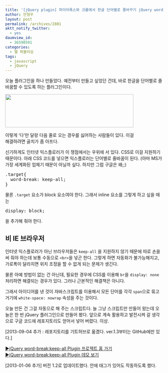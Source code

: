 ```yaml
---
title: '[jQuery plugin] 파이어폭스와 크롬에서 한글 단어별로 줄바꾸기 jQuery word-break: keep-all Plugin'
author: 안형우
layout: post
permalink: /archives/2801
aktt_notify_twitter:
  - yes
daumview_id:
  - 36590591
categories:
  - 웹 퍼블리싱
tags:
  - javascript
  - jQuery
---
```

오늘 플러그인을 하나 만들었다. 예전부터 만들고 싶었던 건데, 바로 한글을 단어별로 줄바꿈할 수 있도록 하는 플러그인이다.

<div style="width: 420px" class="wp-caption aligncenter">
  <img alt="" src="http://mytory.net/uploads/legacy/word-break-keep-all-example.png" width="410" height="106" /><p class="wp-caption-text">
    이렇게 &#8216;다&#8217;만 달랑 다음 줄로 오는 경우를 싫어하는 사람들이 있다. 이걸 해결하려면 골치가 좀 아프다.
  </p>
</div>

신기하게도 인터넷 익스플로러가 이 쟁점에서는 우위에 서 있다. CSS로 이걸 지원하기 때문이다. 아래 CSS 코드를 넣으면 익스플로러는 단어별로 줄바꿈이 된다. (아마 MS가 가장 세계화된 업체기 때문이 아닐까 싶다. 하지만 그럼 구글은 왜;;)

<pre class="brush: css; gutter: true; first-line: 1">.target{
  word-break: keep-all;
}</pre>

물론 `.target` 요소가 block 요소여야 한다. 그래서 inline 요소를 그렇게 하고 싶을 때는

<pre class="brush: css; gutter: true; first-line: 1">display: block;</pre>

을 추가해 줘야 한다.

## 비 IE 브라우저

인터넷 익스플로러가 아닌 브라우저들은 `keep-all` 을 지원하지 않기 때문에 따로 손을 써 줘야 하는데 보통 수동으로 `<br>`을 넣곤 한다. 그렇게 하면 자동화가 불가능해지고, 가로폭이 달라지면 위치 조정을 할 수 없게 되는 문제가 생긴다.

물론 아예 방법이 없는 건 아닌데, 필요한 경우에 CSS를 이용해 `br`을 `display: none` 처리하면 해결되는 경우가 있다. 그러나 근본적인 해결책은 아니다.

그래서 아이디어를 낸 것이 자바스크립트를 이용해서 모든 단어를 각각 `span`으로 묶고 거기에 `white-space: nowrap` 속성을 주는 것이다.

오늘 만든 건 그걸 자동으로 해 주는 스크립트다. 늘 그냥 스크립트만 만들어 왔는데 오늘은 한 번 jQuery 플러그인으로 만들어 봤다. 앞으로 계속 활용하고 발전시켜 갈 생각으로 구글 코드에 레포지토리도 얻어서 넣어 버렸다. 이상.

[2013-09-04 추가 : 레포지토리를 기트허브로 옮겼다. ver.1.3부터는 GitHub에만 있다.]

[▶jQuery word-break:keep-all Plugin 프로젝트 홈 가기][1]  
[▶jQuery word-break:keep-all Plugin 데모 보기][2]

[2013-01-06 추가] 버전 1.2로 업데이트했다. 안에 태그가 있어도 작동하도록 했다.

 [1]: https://github.com/mytory/jquery-word-break-keep-all
 [2]: http://mytory.net/uploads/code/jquery-word-break-keep-all-plugin/example.html